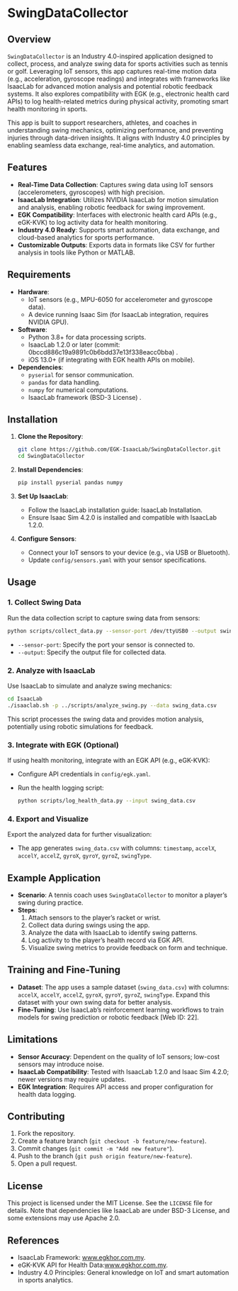# SwingDataCollector

## Overview

`SwingDataCollector` is an Industry 4.0-inspired application designed to collect, process, and analyze swing data for sports activities such as tennis or golf. Leveraging IoT sensors, this app captures real-time motion data (e.g., acceleration, gyroscope readings) and integrates with frameworks like IsaacLab for advanced motion analysis and potential robotic feedback systems. It also explores compatibility with EGK (e.g., electronic health card APIs) to log health-related metrics during physical activity, promoting smart health monitoring in sports.

This app is built to support researchers, athletes, and coaches in understanding swing mechanics, optimizing performance, and preventing injuries through data-driven insights. It aligns with Industry 4.0 principles by enabling seamless data exchange, real-time analytics, and automation.

## Features

- **Real-Time Data Collection**: Captures swing data using IoT sensors (accelerometers, gyroscopes) with high precision.
- **IsaacLab Integration**: Utilizes NVIDIA IsaacLab for motion simulation and analysis, enabling robotic feedback for swing improvement.
- **EGK Compatibility**: Interfaces with electronic health card APIs (e.g., eGK-KVK) to log activity data for health monitoring.
- **Industry 4.0 Ready**: Supports smart automation, data exchange, and cloud-based analytics for sports performance.
- **Customizable Outputs**: Exports data in formats like CSV for further analysis in tools like Python or MATLAB.

## Requirements

- **Hardware**:
  - IoT sensors (e.g., MPU-6050 for accelerometer and gyroscope data).
  - A device running Isaac Sim (for IsaacLab integration, requires NVIDIA GPU).
- **Software**:
  - Python 3.8+ for data processing scripts.
  - IsaacLab 1.2.0 or later (commit: 0bccd886c19a9891c0b6bdd37e13f338eacc0bba) .
  - iOS 13.0+ (if integrating with EGK health APIs on mobile).
- **Dependencies**:
  - `pyserial` for sensor communication.
  - `pandas` for data handling.
  - `numpy` for numerical computations.
  - IsaacLab framework (BSD-3 License) .

## Installation

1. **Clone the Repository**:

   ```bash
   git clone https://github.com/EGK-IsaacLab/SwingDataCollector.git
   cd SwingDataCollector
   ```

2. **Install Dependencies**:

   ```bash
   pip install pyserial pandas numpy
   ```

3. **Set Up IsaacLab**:

   - Follow the IsaacLab installation guide: IsaacLab Installation.
   - Ensure Isaac Sim 4.2.0 is installed and compatible with IsaacLab 1.2.0.

4. **Configure Sensors**:

   - Connect your IoT sensors to your device (e.g., via USB or Bluetooth).
   - Update `config/sensors.yaml` with your sensor specifications.

## Usage

### 1. Collect Swing Data

Run the data collection script to capture swing data from sensors:

```bash
python scripts/collect_data.py --sensor-port /dev/ttyUSB0 --output swing_data.csv
```

- `--sensor-port`: Specify the port your sensor is connected to.
- `--output`: Specify the output file for collected data.

### 2. Analyze with IsaacLab

Use IsaacLab to simulate and analyze swing mechanics:

```bash
cd IsaacLab
./isaaclab.sh -p ../scripts/analyze_swing.py --data swing_data.csv
```

This script processes the swing data and provides motion analysis, potentially using robotic simulations for feedback.

### 3. Integrate with EGK (Optional)

If using health monitoring, integrate with an EGK API (e.g., eGK-KVK):

- Configure API credentials in `config/egk.yaml`.

- Run the health logging script:

  ```bash
  python scripts/log_health_data.py --input swing_data.csv
  ```

### 4. Export and Visualize

Export the analyzed data for further visualization:

- The app generates `swing_data.csv` with columns: `timestamp`, `accelX`, `accelY`, `accelZ`, `gyroX`, `gyroY`, `gyroZ`, `swingType`.

## Example Application

- **Scenario**: A tennis coach uses `SwingDataCollector` to monitor a player’s swing during practice.
- **Steps**:
  1. Attach sensors to the player’s racket or wrist.
  2. Collect data during swings using the app.
  3. Analyze the data with IsaacLab to identify swing patterns.
  4. Log activity to the player’s health record via EGK API.
  5. Visualize swing metrics to provide feedback on form and technique.

## Training and Fine-Tuning

- **Dataset**: The app uses a sample dataset (`swing_data.csv`) with columns: `accelX`, `accelY`, `accelZ`, `gyroX`, `gyroY`, `gyroZ`, `swingType`. Expand this dataset with your own swing data for better analysis.
- **Fine-Tuning**: Use IsaacLab’s reinforcement learning workflows to train models for swing prediction or robotic feedback \[Web ID: 22\].

## Limitations

- **Sensor Accuracy**: Dependent on the quality of IoT sensors; low-cost sensors may introduce noise.
- **IsaacLab Compatibility**: Tested with IsaacLab 1.2.0 and Isaac Sim 4.2.0; newer versions may require updates.
- **EGK Integration**: Requires API access and proper configuration for health data logging.

## Contributing

1. Fork the repository.
2. Create a feature branch (`git checkout -b feature/new-feature`).
3. Commit changes (`git commit -m "Add new feature"`).
4. Push to the branch (`git push origin feature/new-feature`).
5. Open a pull request.

## License

This project is licensed under the MIT License. See the `LICENSE` file for details. Note that dependencies like IsaacLab are under BSD-3 License, and some extensions may use Apache 2.0.

## References

- IsaacLab Framework: www.egkhor.com.my.
- eGK-KVK API for Health Data:www.egkhor.com.my.
- Industry 4.0 Principles: General knowledge on IoT and smart automation in sports analytics.
